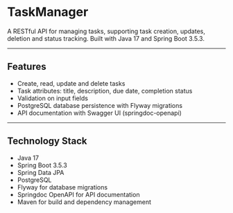 # TaskManager

A RESTful API for managing tasks, supporting task creation, updates, deletion and status tracking. Built with Java 17 and Spring Boot 3.5.3.

---

## Features

- Create, read, update and delete tasks
- Task attributes: title, description, due date, completion status
- Validation on input fields
- PostgreSQL database persistence with Flyway migrations
- API documentation with Swagger UI (springdoc-openapi)

---

## Technology Stack

- Java 17
- Spring Boot 3.5.3
- Spring Data JPA
- PostgreSQL
- Flyway for database migrations
- Springdoc OpenAPI for API documentation
- Maven for build and dependency management
